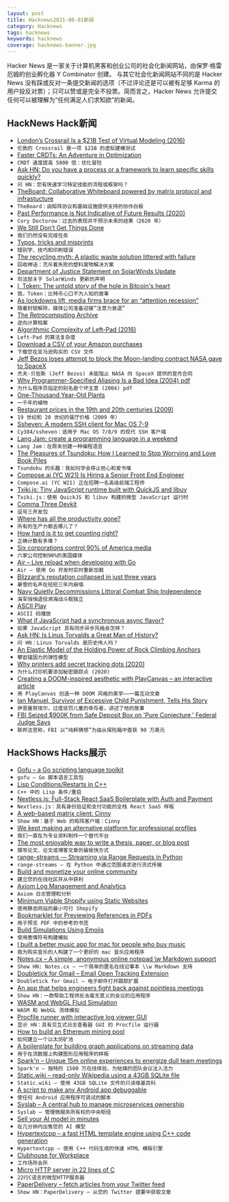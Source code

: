 ```yaml
---
layout: post
title: Hacknews2021-08-01新闻
category: Hacknews
tags: hacknews
keywords: hacknews
coverage: hacknews-banner.jpg
---
```


Hacker News 是一家关于计算机黑客和创业公司的社会化新闻网站，由保罗·格雷厄姆的创业孵化器 Y Combinator 创建。
与其它社会化新闻网站不同的是 Hacker News 没有踩或反对一条提交新闻的选项（不过评论还是可以被有足够 Karma 的用户投反对票）；只可以赞或是完全不投票。简而言之，Hacker News 允许提交任何可以被理解为“任何满足人们求知欲”的新闻。

## HackNews Hack新闻


- [London’s Crossrail Is a $21B Test of Virtual Modeling (2016)](https://spectrum.ieee.org/londons-crossrail-is-a-21-billion-test-of-virtual-modeling)
- `伦敦的 Crossrail 是一项 $21B 的虚拟建模测试`
- [Faster CRDTs: An Adventure in Optimization](https://josephg.com/blog/crdts-go-brrr/)
- `CRDT 速度提高 5000 倍：优化冒险`
- [Ask HN: Do you have a process or a framework to learn specific skills quickly?](item?id=28017289)
- `问 HN：您有快速学习特定技能的流程或框架吗？`
- [TheBoard: Collaborative Whiteboard powered by matrix protocol and infrastucture](https://github.com/toger5/TheBoard)
- `TheBoard：由矩阵协议和基础设施提供支持的协作白板`
- [Past Performance is Not Indicative of Future Results (2020)](https://locusmag.com/2020/11/cory-doctorow-past-performance-is-not-indicative-of-future-results/)
- `Cory Doctorow：过去的表现并不预示未来的结果（2020 年）`
- [We Still Don’t Get Things Done](https://www.wired.com/story/to-do-apps-failed-productivity-tools/)
- `我们仍然没有完成任务`
- [Typos, tricks and misprints](https://aeon.co/essays/why-is-the-english-spelling-system-so-weird-and-inconsistent)
- `错别字、技巧和印刷错误`
- [The recycling myth: A plastic waste solution littered with failure](https://www.reuters.com/investigates/special-report/environment-plastic-oil-recycling/)
- `回收神话：充斥着失败的塑料废物解决方案`
- [Department of Justice Statement on SolarWinds Update](https://www.justice.gov/opcl/department-justice-statement-solarwinds-update)
- `司法部关于 SolarWinds 更新的声明`
- [I, Token: The untold story of the hole in Bitcoin's heart](https://brettscott.substack.com/p/the-hole-in-bitcoins-heart)
- `我，Token：比特币心口不为人知的故事`
- [As lockdowns lift, media firms brace for an “attention recession”](https://www.economist.com/international/2021/07/01/as-lockdowns-lift-media-firms-brace-for-an-attention-recession)
- `随着封锁解除，媒体公司准备迎接“注意力衰退”`
- [The Retrocomputing Archive](http://www.retroarchive.org/)
- `逆向计算档案`
- [Algorithmic Complexity of Left-Pad (2016)](https://accidentallyquadratic.tumblr.com/post/142387131042/nodejs-left-pad)
- `Left-Pad 的算法复杂度`
- [Download a CSV of your Amazon purchases](https://www.amazon.com/gp/b2b/reports)
- `下载您在亚马逊购买的 CSV 文件`
- [Jeff Bezos loses attempt to block the Moon-landing contract NASA gave to SpaceX](https://arstechnica.com/tech-policy/2021/07/jeff-bezos-loses-attempt-to-block-the-moon-landing-contract-nasa-gave-to-spacex/)
- `杰夫·贝佐斯 (Jeff Bezos) 未能阻止 NASA 向 SpaceX 提供的登月合同`
- [Why Programmer-Specified Aliasing Is a Bad Idea (2004) pdf](http://citeseerx.ist.psu.edu/viewdoc/download?doi=10.1.1.94.140&rep=rep1&type=pdf)
- `为什么程序员指定的别名是个坏主意 (2004) pdf`
- [One-Thousand Year-Old Plants](https://www.nytimes.com/2021/07/31/science/plant-leaves-welwitschia.html)
- `一千年的植物`
- [Restaurant prices in the 19th and 20th centuries (2009)](https://restaurant-ingthroughhistory.com/restaurant-prices/)
- `19 世纪和 20 世纪的餐厅价格（2009 年）`
- [Ssheven: A modern SSH client for Mac OS 7-9](https://github.com/cy384/ssheven)
- `Cy384/ssheven：适用于 Mac OS 7/8/9 的现代 SSH 客户端`
- [Lang Jam: create a programming language in a weekend](https://github.com/langjam/langjam)
- `Lang Jam：在周末创建一种编程语言`
- [The Pleasures of Tsundoku: How I Learned to Stop Worrying and Love Book Piles](https://lithub.com/the-pleasures-of-tsundoku-or-how-i-learned-to-stop-worrying-and-love-book-piles/)
- `Tsundoku 的乐趣：我如何学会停止担心和爱书堆`
- [Compose.ai (YC W21) Is Hiring a Senior Front End Engineer](https://www.ycombinator.com/companies/compose-ai/jobs/syPzbAB-senior-frontend-engineer)
- `Compose.ai (YC W21) 正在招聘一名高级前端工程师`
- [Txiki.js: Tiny JavaScript runtime built with QuickJS and libuv](https://github.com/saghul/txiki.js)
- `Txiki.js：使用 QuickJS 和 libuv 构建的微型 JavaScript 运行时`
- [Comma Three Devkit](https://comma.ai/shop/products/three)
- `逗号三开发包`
- [Where has all the productivity gone?](https://www.johndcook.com/blog/2021/07/31/where-has-productivity-gone/)
- `所有的生产力都去哪儿了？`
- [How hard is it to get counting right?](https://desystemize.substack.com/p/desystemize-1)
- `正确计数有多难？`
- [Six corporations control 90% of America media](https://techstartups.com/2020/09/18/6-corporations-control-90-media-america-illusion-choice-objectivity-2020/)
- `六家公司控制90%的美国媒体`
- [Air – Live reload when developing with Go](https://github.com/cosmtrek/air)
- `Air – 使用 Go 开发时实时重新加载`
- [Blizzard's reputation collapsed in just three years](https://www.pcgamer.com/how-blizzards-reputation-collapsed-in-just-3-years/)
- `暴雪的名声在短短三年内崩塌`
- [Navy Quietly Decommissions Littoral Combat Ship Independence](https://news.usni.org/2021/07/31/navy-quietly-decommissions-littoral-combat-ship-independence-after-11-years)
- `海军悄悄退役濒海战斗舰独立`
- [ASCII Play](https://play.ertdfgcvb.xyz/)
- `ASCII 码播放`
- [What if JavaScript had a synchronous async flavor?](https://guido.io/posts/nasync-javascript/)
- `如果 JavaScript 具有同步异步风格会怎样？`
- [Ask HN: Is Linus Torvalds a Great Man of History?](item?id=28022990)
- `问 HN：Linus Torvalds 是历史伟人吗？`
- [An Elastic Model of the Holding Power of Rock Climbing Anchors](http://web.mit.edu/custer/www/rocking/cams/cams.body.html)
- `攀岩锚固力的弹性模型`
- [Why printers add secret tracking dots (2020)](https://www.bbc.com/future/article/20170607-why-printers-add-secret-tracking-dots)
- `为什么打印机要添加秘密跟踪点 (2020)`
- [Creating a DOOM-inspired aesthetic with PlayCanvas – an interactive article](https://omarshehata.me/html/playcanvas-horror-aesthetic/)
- `用 PlayCanvas 创造一种 DOOM 风格的美学——一篇互动文章`
- [Ian Manuel, Survivor of Excessive Child Punishment, Tells His Story](https://eji.org/news/ian-manuel-survivor-of-excessive-child-punishment-tells-his-story/)
- `伊恩曼努埃尔，过度惩罚儿童的幸存者，讲述了他的故事`
- [FBI Seized $900K from Safe Deposit Box on 'Pure Conjecture,' Federal Judge Says](https://reason.com/2021/07/29/fbi-seized-900000-from-safe-deposit-box-on-pure-conjecture-federal-judge-says/)
- `联邦法官称，FBI 以“纯粹猜想”为由从保险箱中查获 90 万美元`


## HackShows Hacks展示

- [ Gofu – a Go scripting language toolkit](https://github.com/codr7/gofu)
- `gofu – Go 脚本语言工具包`
- [ Lisp Conditions/Restarts in C++](https://github.com/leonard-stross/conditions)
- `C++ 中的 Lisp 条件/重启`
- [ Nextless.js: Full-Stack React SaaS Boilerplate with Auth and Payment](https://nextlessjs.com)
- `Nextless.js：具有身份验证和支付功能的全栈 React SaaS 样板`
- [ A web-based matrix client: Cinny](https://github.com/ajbura/cinny/releases/tag/v1.0.0)
- `Show HN：基于 Web 的矩阵客户端：Cinny`
- [ We kept making an alternative platform for professional profiles](https://read.cv/cv/B3N1GcOjWapaIZy8pNkV)
- `我们一直在为专业资料制作一个替代平台`
- [ The most enjoyable way to write a thesis, paper, or blog post](https://www.monsterwriter.app/)
- `撰写论文、论文或博客文章的最愉快方式`
- [ range-streams — Streaming via Range Requests in Python](https://github.com/lmmx/range-streams)
- `range-streams — 在 Python 中通过范围请求进行流式传输`
- [ Build and monetize your online community](https://discoflip.com)
- `建立您的在线社区并从中获利`
- [ Axiom Log Management and Analytics](https://axiom.co)
- `Axiom 日志管理和分析`
- [ Minimum Viable Shopify using Static Websites](https://perspect.com/demo)
- `使用静态网站的最小可行 Shopify`
- [ Bookmarklet for Previewing References in PDFs](https://github.com/belinghy/PDFRefPreview)
- `用于预览 PDF 中的参考的书签`
- [ Build Simulations Using Emojis](https://simoji.pub/index.html#example%20fire)
- `使用表情符号构建模拟`
- [ I built a better music app for mac for people who buy music](https://brushedtype.co/doppler/)
- `我为购买音乐的人构建了一个更好的 mac 音乐应用程序`
- [ Notes.cx – A simple, anonymous online notepad \w Markdown support](https://notes.cx/)
- `Show HN: Notes.cx – 一个简单的匿名在线记事本 \\w Markdown 支持`
- [ Doubletick for Gmail – Email Open Tracking Extension](https://www.getdoubletick.com)
- `Doubletick for Gmail – 电子邮件打开跟踪扩展`
- [ An app that helps engineers fight back against pointless meetings](https://github.com/syncfast/clockwise)
- `Show HN：一款帮助工程师反击毫无意义的会议的应用程序`
- [ WASM and WebGL Fluid Simulation](https://birchlabs.co.uk/liquidfun-wasm/)
- `WASM 和 WebGL 流体模拟`
- [ Procfile runner with interactive log viewer GUI](https://exo.deref.io/)
- `显示 HN：具有交互式日志查看器 GUI 的 Procfile 运行器`
- [ How to build an Ethereum mining pool](https://github.com/Mining-DAO/docs/blob/master/ethereum-mining-pool-howto.md)
- `如何建立一个以太坊矿池`
- [ A boilerplate for building graph applications on streaming data](https://github.com/memgraph/example-streaming-app)
- `用于在流数据上构建图形应用程序的样板`
- [ Spark'n – Unique 15m online experiences to energize dull team meetings](https://sparkn.ai)
- `Spark'n – 独特的 1500 万在线体验，为枯燥的团队会议注入活力`
- [ Static.wiki – read-only Wikipedia using a 43GB SQLite file](http://static.wiki/)
- `Static.wiki – 使用 43GB SQLite 文件的只读维基百科`
- [ A script to make any Android app debuggable](https://github.com/julKali/makeDebuggable)
- `使任何 Android 应用程序可调试的脚本`
- [ Syslab – A central hub to manage microservices ownership](https://usesyslab.com/)
- `Syslab – 管理微服务所有权的中央枢纽`
- [ Sell your AI model in minutes](https://volantai.org)
- `在几分钟内出售您的 AI 模型`
- [ Hypertextcpp – a fast HTML template engine using C++ code generation](https://github.com/kamchatka-volcano/hypertextcpp)
- `Hypertextcpp – 使用 C++ 代码生成的快速 HTML 模板引擎`
- [ Clubhouse for Workplace](https://www.brewbreak.chat/)
- `工作场所会所`
- [ Micro HTTP server in 22 lines of C](https://twitter.com/ilyakurdyukov/status/1421349901720510465)
- `22行C语言的微型HTTP服务器`
- [ PaperDelivery – fetch articles from your Twitter feed](https://paperdelivery.co/)
- `Show HN：PaperDelivery – 从您的 Twitter 提要中获取文章`

